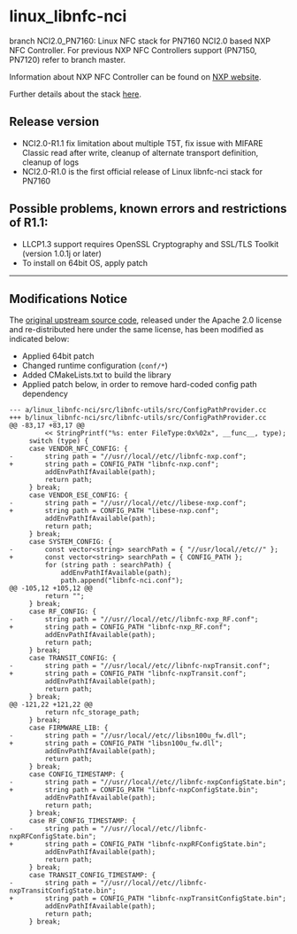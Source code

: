 linux_libnfc-nci
================

branch NCI2.0_PN7160: Linux NFC stack for PN7160 NCI2.0 based NXP NFC Controller.
For previous NXP NFC Controllers support (PN7150, PN7120) refer to branch master.

Information about NXP NFC Controller can be found on [NXP website](https://www.nxp.com/products/identification-and-security/nfc/nfc-reader-ics:NFC-READER).

Further details about the stack [here](https://www.nxp.com/doc/AN13287).

Release version
---------------
- NCI2.0-R1.1 fix limitation about multiple T5T, fix issue with MIFARE Classic read after write, cleanup of alternate transport definition, cleanup of logs 
- NCI2.0-R1.0 is the first official release of Linux libnfc-nci stack for PN7160

Possible problems, known errors and restrictions of R1.1:
---------------------------------------------------------
- LLCP1.3 support requires OpenSSL Cryptography and SSL/TLS Toolkit (version 1.0.1j or later)
- To install on 64bit OS, apply patch

---

Modifications Notice
--------------------
The [original upstream source code](https://github.com/NXPNFCLinux/linux_libnfc-nci), released under the Apache 2.0 license and re-distributed here under the same license, has been modified as indicated below:

- Applied 64bit patch
- Changed runtime configuration (```conf/*```)
- Added CMakeLists.txt to build the library
- Applied patch below, in order to remove hard-coded config path dependency

```
--- a/linux_libnfc-nci/src/libnfc-utils/src/ConfigPathProvider.cc
+++ b/linux_libnfc-nci/src/libnfc-utils/src/ConfigPathProvider.cc
@@ -83,17 +83,17 @@
         << StringPrintf("%s: enter FileType:0x%02x", __func__, type);
     switch (type) {
     case VENDOR_NFC_CONFIG: {
-        string path = "//usr//local//etc//libnfc-nxp.conf";
+        string path = CONFIG_PATH "libnfc-nxp.conf";
         addEnvPathIfAvailable(path);
         return path;
     } break;
     case VENDOR_ESE_CONFIG: {
-        string path = "//usr//local//etc//libese-nxp.conf";
+        string path = CONFIG_PATH "libese-nxp.conf";
         addEnvPathIfAvailable(path);
         return path;
     } break;
     case SYSTEM_CONFIG: {
-        const vector<string> searchPath = { "//usr/local//etc//" };
+        const vector<string> searchPath = { CONFIG_PATH };
         for (string path : searchPath) {
             addEnvPathIfAvailable(path);
             path.append("libnfc-nci.conf");
@@ -105,12 +105,12 @@
         return "";
     } break;
     case RF_CONFIG: {
-        string path = "//usr//local//etc//libnfc-nxp_RF.conf";
+        string path = CONFIG_PATH "libnfc-nxp_RF.conf";
         addEnvPathIfAvailable(path);
         return path;
     } break;
     case TRANSIT_CONFIG: {
-        string path = "//usr/local//etc//libnfc-nxpTransit.conf";
+        string path = CONFIG_PATH "libnfc-nxpTransit.conf";
         addEnvPathIfAvailable(path);
         return path;
     } break;
@@ -121,22 +121,22 @@
         return nfc_storage_path;
     } break;
     case FIRMWARE_LIB: {
-        string path = "//usr/local//etc//libsn100u_fw.dll";
+        string path = CONFIG_PATH "libsn100u_fw.dll";
         addEnvPathIfAvailable(path);
         return path;
     } break;
     case CONFIG_TIMESTAMP: {
-        string path = "//usr//local//etc//libnfc-nxpConfigState.bin";
+        string path = CONFIG_PATH "libnfc-nxpConfigState.bin";
         addEnvPathIfAvailable(path);
         return path;
     } break;
     case RF_CONFIG_TIMESTAMP: {
-        string path = "//usr//local//etc//libnfc-nxpRFConfigState.bin";
+        string path = CONFIG_PATH "libnfc-nxpRFConfigState.bin";
         addEnvPathIfAvailable(path);
         return path;
     } break;
     case TRANSIT_CONFIG_TIMESTAMP: {
-        string path = "//usr//local//etc//libnfc-nxpTransitConfigState.bin";
+        string path = CONFIG_PATH "libnfc-nxpTransitConfigState.bin";
         addEnvPathIfAvailable(path);
         return path;
     } break;
```
